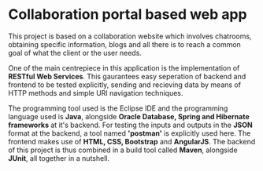 # Collaboration portal based web app

This project is based on a collaboration website which involves chatrooms, obtaining specific information, blogs and all there is to reach a common goal of what the client or the user needs.

One of the main centrepiece in this application is the implementation of **RESTful Web Services**. This gaurantees easy seperation of backend and frontend to be tested explicitly, sending and recieving data by means of HTTP methods and simple URI navigation techniques.

The programming tool used is the Eclipse IDE and the programming language used is **Java**, alongside **Oracle Database, Spring and Hibernate frameworks** at it's backend. For testing the inputs and outputs in the **JSON** format at the backend, a tool named **'postman'** is explicitly used here. The frontend makes use of **HTML, CSS, Bootstrap** and **AngularJS**. The backend of this project is thus combined in a build tool called **Maven**, alongside **JUnit**, all together in a nutshell.
